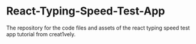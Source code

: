 # React-Typing-Speed-Test-App
The repository for the code files and assets of the react typing speed test app tutorial from creat1vely.
